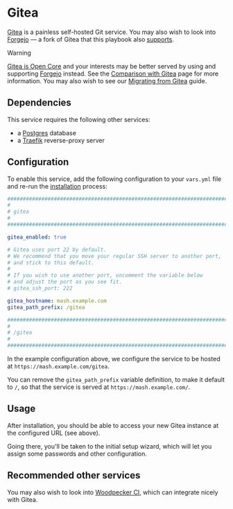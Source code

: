 # Gitea

[Gitea](https://gitea.io/) is a painless self-hosted Git service. You may also wish to look into [Forgejo](https://forgejo.org/) — a fork of Gitea that this playbook also [supports](forgejo.md).

> [!WARNING]
> [Gitea is Open Core](https://codeberg.org/forgejo/discussions/issues/102) and your interests may be better served by using and supporting [Forgejo](forgejo.md) instead. See the [Comparison with Gitea](https://forgejo.org/compare-to-gitea/) page for more information. You may also wish to see our [Migrating from Gitea](./forgejo.md#migrating-from-gitea) guide.


## Dependencies

This service requires the following other services:

- a [Postgres](postgres.md) database
- a [Traefik](traefik.md) reverse-proxy server


## Configuration

To enable this service, add the following configuration to your `vars.yml` file and re-run the [installation](../installing.md) process:

```yaml
########################################################################
#                                                                      #
# gitea                                                                #
#                                                                      #
########################################################################

gitea_enabled: true

# Gitea uses port 22 by default.
# We recommend that you move your regular SSH server to another port,
# and stick to this default.
#
# If you wish to use another port, uncomment the variable below
# and adjust the port as you see fit.
# gitea_ssh_port: 222

gitea_hostname: mash.example.com
gitea_path_prefix: /gitea

########################################################################
#                                                                      #
# /gitea                                                               #
#                                                                      #
########################################################################
```

In the example configuration above, we configure the service to be hosted at `https://mash.example.com/gitea`.

You can remove the `gitea_path_prefix` variable definition, to make it default to `/`, so that the service is served at `https://mash.example.com/`.


## Usage

After installation, you should be able to access your new Gitea instance at the configured URL (see above).

Going there, you'll be taken to the initial setup wizard, which will let you assign some passwords and other configuration.


## Recommended other services

You may also wish to look into [Woodpecker CI](woodpecker-ci.md), which can integrate nicely with Gitea.
